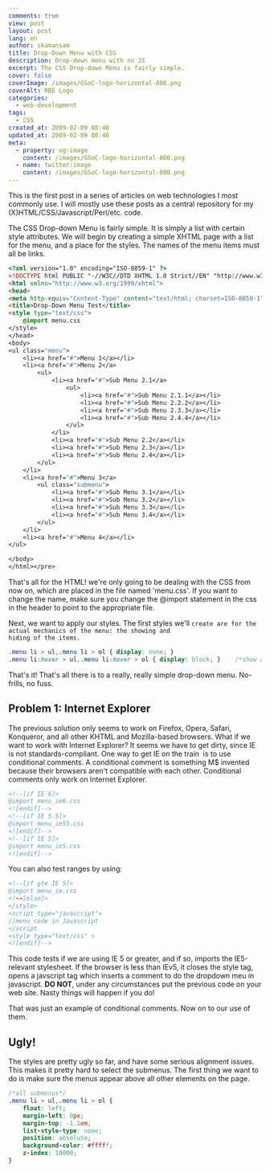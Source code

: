 ```yaml
---
comments: true
view: post
layout: post
lang: en
author: skamansam
title: Drop-Down Menu with CSS
description: Drop-down menu with no JS
excerpt: The CSS Drop-down Menu is fairly simple.
cover: false
coverImage: /images/GSoC-logo-horizontal-800.png
coverAlt: RBE Logo
categories:
  - web-development
tags: 
  - CSS
created_at: 2009-02-09 08:48
updated_at: 2009-02-09 08:48
meta:
  - property: og:image
    content: /images/GSoC-logo-horizontal-800.png
  - name: twitter:image
    content: /images/GSoC-logo-horizontal-800.png
---
```


This is the first post in a series of articles on web technologies I most
commonly use. I will mostly use these posts as a central repository for my
(X)HTML/CSS/Javascript/Perl/etc. code.

The CSS Drop-down Menu is fairly simple. It is simply a list with certain style
attributes. We will begin by creating a simple XHTML page with a list for the
menu, and a place for the styles. The names of the menu items must all be links.

```html
<?xml version="1.0" encoding="ISO-8859-1" ?>
<!DOCTYPE html PUBLIC "-//W3C//DTD XHTML 1.0 Strict//EN" "http://www.w3.org/TR/xhtml1/DTD/xhtml1-transitional.dtd">
<html xmlns="http://www.w3.org/1999/xhtml">
<head>
<meta http-equiv="Content-Type" content="text/html; charset=ISO-8859-1" />
<title>Drop-Down Menu Test</title>
<style type="text/css">
    @import menu.css
</style>
</head>
<body>
<ul class="menu">
    <li><a href="#">Menu 1</a></li>
    <li><a href="#">Menu 2</a>
        <ul>
            <li><a href="#">Sub Menu 2.1</a>
                <ul>
                    <li><a href="#">Sub Menu 2.1.1</a></li>
                    <li><a href="#">Sub Menu 2.2.2</a></li>
                    <li><a href="#">Sub Menu 2.3.3</a></li>
                    <li><a href="#">Sub Menu 2.4.4</a></li>
                </ul>
            </li>
            <li><a href="#">Sub Menu 2.2</a></li>
            <li><a href="#">Sub Menu 2.3</a></li>
            <li><a href="#">Sub Menu 2.4</a></li>
        </ul>
    </li>
    <li><a href="#">Menu 3</a>
        <ul class="submenu">
            <li><a href="#">Sub Menu 3.1</a></li>
            <li><a href="#">Sub Menu 3.2</a></li>
            <li><a href="#">Sub Menu 3.3</a></li>
            <li><a href="#">Sub Menu 3.4</a></li>
        </ul>
    </li>
    <li><a href="#">Menu 4</a></li>
</ul>

</body>
</html></pre>
```

That's all for the HTML! we're only going to be dealing with the CSS from now
on, which are placed in the file named 'menu.css'. If you want to change the
name, make sure you change the @import statement in the css in the header to
point to the appropriate file.

Next, we want to apply our styles. The first styles we'll <code>create are for
the actual mechanics of the menu: the showing and hiding of the items.</code>

```css
.menu li > ul,.menu li > ol { display: none; }                                /*hide all submenus*/
.menu li:hover > ul,.menu li:hover > ol { display: block; }    /*show all submenus on hover*/
```

That's it! That's all there is to a really, really simple drop-down menu. No-frills, no fuss.

## Problem 1: Internet Explorer

The previous solution only seems to work on Firefox, Opera, Safari, Konqueror,
and all other KHTML and Mozilla-based browsers. What if we want to work with
Internet Explorer? It seems we have to get dirty, since IE is not
standards-compliant. One way to get IE on the train  is to use conditional
comments. A conditional comment is something M$ invented because their browsers
aren't compatible with each other. Conditional comments only work on Internet
Explorer.

```html
<!--[if IE 6]>
@import menu_ie6.css
<![endif]-->
<!--[if IE 5.5]>
@import menu_ie55.css
<![endif]-->
<!--[if IE 5]>
@import menu_ie5.css
<![endif]-->
```

You can also test ranges by using:

```html
<!--[if gte IE 5]>
@import menu_ie.css
<!--[else]>
</style>
<script type="javascript">
//menu code in Javascript
</script
<style type="text/css" >
<![endif]-->
```

This code tests if we are using IE 5 or greater, and if so, imports the IE5-relevant stylesheet. If the browser is less than IEv5, it closes the style tag, opens a javscript
tag which inserts a comment to do the dropdown meu in javascript. <strong>DO NOT</strong>, under any circumstances put the previous code on your web site. Nasty things will happen if you do!

That was just an example of conditional comments. Now on to our use of them.

## Ugly!
The styles are pretty ugly so far, and have some serious alignment issues. This makes it pretty hard to select the submenus. The first thing we want to do is make sure the menus appear above all other elements on the page.

```css
/*all submenus*/
.menu li > ul,.menu li > ol {
    float: left;
    margin-left: 0px;
    margin-top: -1.1em;
    list-style-type: none;
    position: absolute;
    background-color: #fffff;
    z-index: 10000;
}
```
